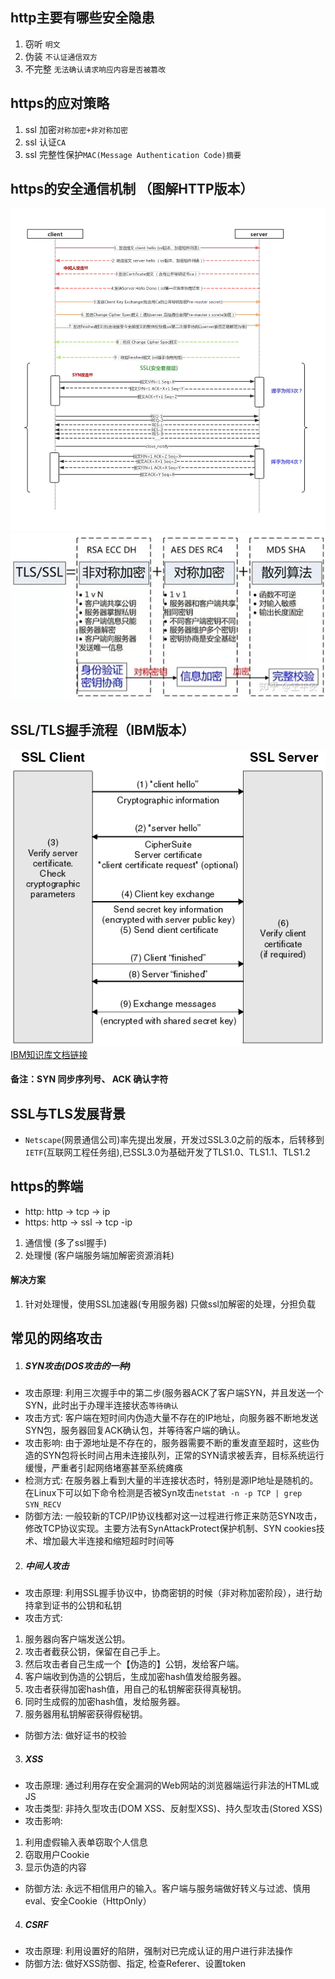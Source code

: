 ## http主要有哪些安全隐患
1. 窃听 `明文`
2. 伪装 `不认证通信双方`
3. 不完整 `无法确认请求响应内容是否被篡改`

## https的应对策略
1. ssl 加密`对称加密+非对称加密`
2. ssl 认证`CA`
3. ssl 完整性保护`MAC(Message Authentication Code)摘要`

## https的安全通信机制 （图解HTTP版本）
![https的安全通信机制](https://github.com/Marszed/demo/blob/master/blog/image/https1.png)
![SSL/TLS](https://github.com/Marszed/demo/blob/master/blog/image/ssl_password.jpg)
## SSL/TLS握手流程（IBM版本）
![SSL/TLS](https://github.com/Marszed/demo/blob/master/blog/image/sy10660a.gif)
[IBM知识库文档链接](https://www.ibm.com/support/knowledgecenter/en/SSFKSJ_7.1.0/com.ibm.mq.doc/sy10660_.htm)
#### 备注：SYN 同步序列号、 ACK 确认字符

## SSL与TLS发展背景
- `Netscape`(网景通信公司)率先提出发展，开发过SSL3.0之前的版本，后转移到`IETF`(互联网工程任务组),已SSL3.0为基础开发了TLS1.0、TLS1.1、TLS1.2 

## https的弊端
- http: http -> tcp -> ip
- https: http -> ssl -> tcp -ip
1. 通信慢 (多了ssl握手)
2. 处理慢 (客户端服务端加解密资源消耗)
#### 解决方案
1. 针对处理慢，使用SSL加速器(专用服务器) 只做ssl加解密的处理，分担负载


## 常见的网络攻击
1. ##### SYN攻击(DOS攻击的一种)
- 攻击原理: 利用三次握手中的第二步(服务器ACK了客户端SYN，并且发送一个SYN，此时出于办理半连接状态`等待确认`
- 攻击方式: 客户端在短时间内伪造大量不存在的IP地址，向服务器不断地发送SYN包，服务器回复ACK确认包，并等待客户端的确认。
- 攻击影响: 由于源地址是不存在的，服务器需要不断的重发直至超时，这些伪造的SYN包将长时间占用未连接队列，正常的SYN请求被丢弃，目标系统运行缓慢，严重者引起网络堵塞甚至系统瘫痪
- 检测方式: 在服务器上看到大量的半连接状态时，特别是源IP地址是随机的。在Linux下可以如下命令检测是否被Syn攻击`netstat -n -p TCP | grep SYN_RECV`
- 防御方法: 一般较新的TCP/IP协议栈都对这一过程进行修正来防范SYN攻击，修改TCP协议实现。主要方法有SynAttackProtect保护机制、SYN cookies技术、增加最大半连接和缩短超时时间等

2. ##### 中间人攻击
- 攻击原理: 利用SSL握手协议中，协商密钥的时候（非对称加密阶段），进行劫持拿到证书的公钥和私钥
- 攻击方式: 
1. 服务器向客户端发送公钥。
2. 攻击者截获公钥，保留在自己手上。
3. 然后攻击者自己生成一个【伪造的】公钥，发给客户端。
4. 客户端收到伪造的公钥后，生成加密hash值发给服务器。
5. 攻击者获得加密hash值，用自己的私钥解密获得真秘钥。
6. 同时生成假的加密hash值，发给服务器。
7. 服务器用私钥解密获得假秘钥。
- 防御方法: 做好证书的校验

3. ##### XSS
- 攻击原理: 通过利用存在安全漏洞的Web网站的浏览器端运行非法的HTML或JS
- 攻击类型: 非持久型攻击(DOM XSS、反射型XSS)、持久型攻击(Stored XSS)
- 攻击影响: 
1. 利用虚假输入表单窃取个人信息
2. 窃取用户Cookie
3. 显示伪造的内容
- 防御方法: 永远不相信用户的输入。客户端与服务端做好转义与过滤、慎用eval、安全Cookie（HttpOnly）

4. ##### CSRF
- 攻击原理: 利用设置好的陷阱，强制对已完成认证的用户进行非法操作
- 防御方法: 做好XSS防御、指定, 检查Referer、设置token

        
